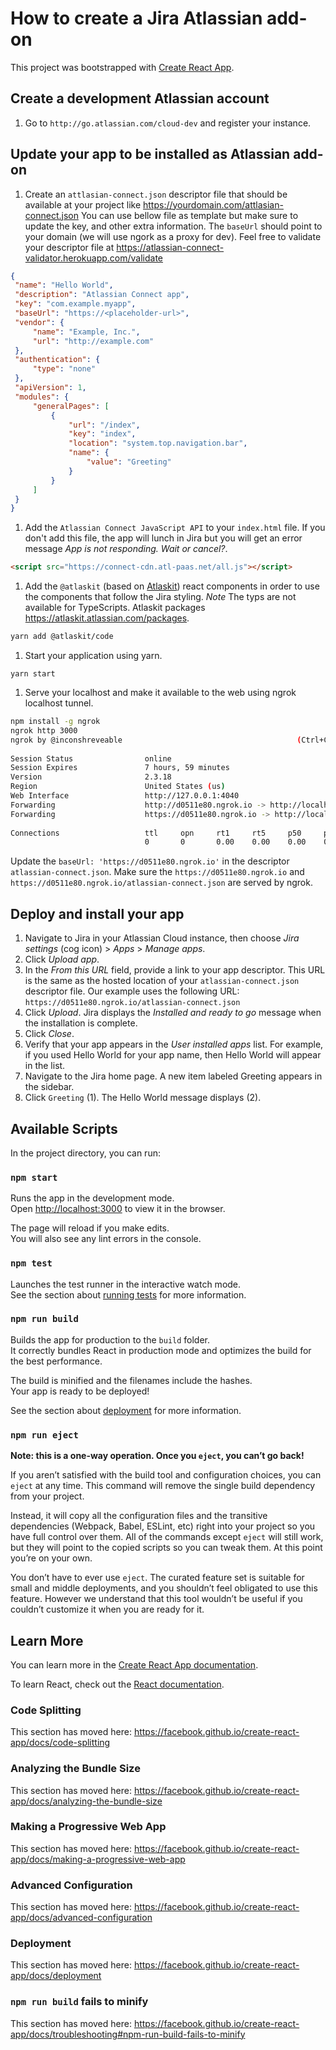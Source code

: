 # How to create a Jira Atlassian add-on

This project was bootstrapped with [Create React App](https://github.com/facebook/create-react-app).

## Create a development Atlassian account

1. Go to `http://go.atlassian.com/cloud-dev` and register your instance.

## Update your app to be installed as Atlassian add-on

1. Create an `attlasian-connect.json` descriptor file that should be available at your project like https://yourdomain.com/attlasian-connect.json
You can use bellow file as template but make sure to update the key, and other extra information. The `baseUrl` should point to your domain (we will use ngork as a proxy for dev).
Feel free to validate your descriptor file at https://atlassian-connect-validator.herokuapp.com/validate

```json
{
 "name": "Hello World",
 "description": "Atlassian Connect app",
 "key": "com.example.myapp",
 "baseUrl": "https://<placeholder-url>",
 "vendor": {
     "name": "Example, Inc.",
     "url": "http://example.com"
 },
 "authentication": {
     "type": "none"
 },
 "apiVersion": 1,
 "modules": {
     "generalPages": [
         {
             "url": "/index",
             "key": "index",
             "location": "system.top.navigation.bar",
             "name": {
                 "value": "Greeting"
             }
         }
     ]
 }
}
```

1. Add the `Atlassian Connect JavaScript API` to your `index.html` file. If you don't add this file, the app will lunch in Jira but you will get an error message _App is not responding. Wait or cancel?_.

```html
<script src="https://connect-cdn.atl-paas.net/all.js"></script>
```

1. Add the `@atlaskit` (based on [Atlaskit](https://atlaskit.atlassian.com/)) react components in order to use the components that follow the Jira styling. *Note* The typs are not available for TypeScripts. Atlaskit packages https://atlaskit.atlassian.com/packages.

```sh
yarn add @atlaskit/code
```

1. Start your application using yarn.

```zh
yarn start
```

1. Serve your localhost and make it available to the web using ngrok localhost tunnel.

```sh
npm install -g ngrok
ngrok http 3000
ngrok by @inconshreveable                                       (Ctrl+C to quit)
                                                                                
Session Status                online                                            
Session Expires               7 hours, 59 minutes                               
Version                       2.3.18                                            
Region                        United States (us)                                
Web Interface                 http://127.0.0.1:4040                             
Forwarding                    http://d0511e80.ngrok.io -> http://localhost:3000 
Forwarding                    https://d0511e80.ngrok.io -> http://localhost:3000
                                                                                
Connections                   ttl     opn     rt1     rt5     p50     p90       
                              0       0       0.00    0.00    0.00    0.00 
```

Update the `baseUrl: 'https://d0511e80.ngrok.io'` in the descriptor `atlassian-connect.json`.
Make sure the `https://d0511e80.ngrok.io` and `https://d0511e80.ngrok.io/atlassian-connect.json` are served by ngrok.

## Deploy and install your app

1. Navigate to Jira in your Atlassian Cloud instance, then choose *Jira settings* (cog icon) > *Apps* > *Manage apps*.
1. Click *Upload app*.
1. In the *From this URL* field, provide a link to your app descriptor. This URL is the same as the hosted location of your `atlassian-connect.json` descriptor file. Our example uses the following URL: `https://d0511e80.ngrok.io/atlassian-connect.json`
1. Click *Upload*. Jira displays the *Installed and ready to go* message when the installation is complete.
1. Click *Close*.
1. Verify that your app appears in the *User installed apps* list. For example, if you used Hello World for your app name, then Hello World will appear in the list.
1. Navigate to the Jira home page. A new item labeled Greeting appears in the sidebar.
1. Click `Greeting` (1). The Hello World message displays (2).


## Available Scripts

In the project directory, you can run:

### `npm start`

Runs the app in the development mode.<br>
Open [http://localhost:3000](http://localhost:3000) to view it in the browser.

The page will reload if you make edits.<br>
You will also see any lint errors in the console.

### `npm test`

Launches the test runner in the interactive watch mode.<br>
See the section about [running tests](https://facebook.github.io/create-react-app/docs/running-tests) for more information.

### `npm run build`

Builds the app for production to the `build` folder.<br>
It correctly bundles React in production mode and optimizes the build for the best performance.

The build is minified and the filenames include the hashes.<br>
Your app is ready to be deployed!

See the section about [deployment](https://facebook.github.io/create-react-app/docs/deployment) for more information.

### `npm run eject`

**Note: this is a one-way operation. Once you `eject`, you can’t go back!**

If you aren’t satisfied with the build tool and configuration choices, you can `eject` at any time. This command will remove the single build dependency from your project.

Instead, it will copy all the configuration files and the transitive dependencies (Webpack, Babel, ESLint, etc) right into your project so you have full control over them. All of the commands except `eject` will still work, but they will point to the copied scripts so you can tweak them. At this point you’re on your own.

You don’t have to ever use `eject`. The curated feature set is suitable for small and middle deployments, and you shouldn’t feel obligated to use this feature. However we understand that this tool wouldn’t be useful if you couldn’t customize it when you are ready for it.

## Learn More

You can learn more in the [Create React App documentation](https://facebook.github.io/create-react-app/docs/getting-started).

To learn React, check out the [React documentation](https://reactjs.org/).

### Code Splitting

This section has moved here: https://facebook.github.io/create-react-app/docs/code-splitting

### Analyzing the Bundle Size

This section has moved here: https://facebook.github.io/create-react-app/docs/analyzing-the-bundle-size

### Making a Progressive Web App

This section has moved here: https://facebook.github.io/create-react-app/docs/making-a-progressive-web-app

### Advanced Configuration

This section has moved here: https://facebook.github.io/create-react-app/docs/advanced-configuration

### Deployment

This section has moved here: https://facebook.github.io/create-react-app/docs/deployment

### `npm run build` fails to minify

This section has moved here: https://facebook.github.io/create-react-app/docs/troubleshooting#npm-run-build-fails-to-minify
